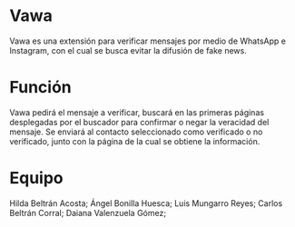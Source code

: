 # Vawa
Vawa es una extensión para verificar mensajes por medio de WhatsApp e Instagram, con el cual se busca evitar la difusión de fake news.

# Función 
Vawa pedirá el mensaje a verificar, buscará en las primeras páginas desplegadas por el buscador para confirmar o negar la veracidad del mensaje. Se enviará al contacto seleccionado como verificado o no verificado, junto con la página de la cual se obtiene la información.

# Equipo
Hilda Beltrán Acosta; 
Ángel Bonilla Huesca; 
Luis Mungarro Reyes; 
Carlos Beltrán Corral; 
Daiana Valenzuela Gómez;
